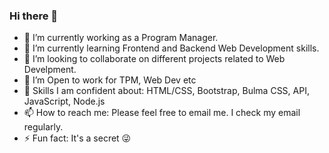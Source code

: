 ### Hi there 👋
- 🔭 I’m currently working as a Program Manager.
- 🌱 I’m currently learning Frontend and Backend Web Development skills.
- 👯 I’m looking to collaborate on different projects related to Web Develpment.
- 🤔 I’m Open to work for TPM, Web Dev etc
- 💬 Skills I am confident about: HTML/CSS, Bootstrap, Bulma CSS, API, JavaScript, Node.js
- 📫 How to reach me: Please feel free to email me. I check my email regularly.
- ⚡ Fun fact: It's a secret 😜
  
<!--
**thalim-glam/thalim-glam** is a ✨ _special_ ✨ repository because its `README.md` (this file) appears on your GitHub profile.

Here are some ideas to get you started:

- 🔭 I’m currently working on ...
- 🌱 I’m currently learning ...
- 👯 I’m looking to collaborate on ...
- 🤔 I’m looking for help with ...
- 💬 Ask me about ...
- 📫 How to reach me: ...
- 😄 Pronouns: ...
- ⚡ Fun fact: ...
-->
